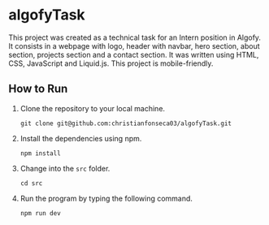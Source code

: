 # algofyTask

This project was created as a technical task for an Intern position in Algofy. 
It consists in a webpage with logo, header with navbar, hero section, about section, projects section and a contact section.
It was written using HTML, CSS, JavaScript and Liquid.js.
This project is mobile-friendly.

## How to Run

1. Clone the repository to your local machine.

   ``git clone git@github.com:christianfonseca03/algofyTask.git``

2. Install the dependencies using npm.

   ``npm install``

3. Change into the `src` folder.

   ``cd src``

4. Run the program by typing the following command.

   ``npm run dev``
